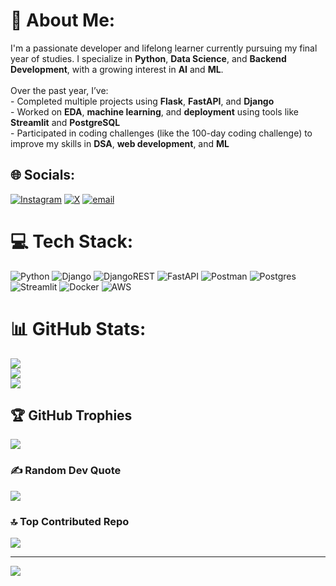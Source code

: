 # 💫 About Me:
I'm a passionate developer and lifelong learner currently pursuing my final year of studies. I specialize in **Python**, **Data Science**, and **Backend Development**, with a growing interest in **AI** and **ML**. <br><br>Over the past year, I’ve:<br>- Completed multiple projects using **Flask**, **FastAPI**, and **Django**<br>- Worked on **EDA**, **machine learning**, and **deployment** using tools like **Streamlit** and **PostgreSQL**<br>- Participated in coding challenges (like the 100-day coding challenge) to improve my skills in **DSA**, **web development**, and **ML**


## 🌐 Socials:
[![Instagram](https://img.shields.io/badge/Instagram-%23E4405F.svg?logo=Instagram&logoColor=white)](https://instagram.com/shivamm_mohite) [![X](https://img.shields.io/badge/X-black.svg?logo=X&logoColor=white)](https://x.com/Shivammohite14) [![email](https://img.shields.io/badge/Email-D14836?logo=gmail&logoColor=white)](mailto:shivammohite2020@gmail.com) 

# 💻 Tech Stack:
![Python](https://img.shields.io/badge/python-3670A0?style=for-the-badge&logo=python&logoColor=ffdd54) ![Django](https://img.shields.io/badge/django-%23092E20.svg?style=for-the-badge&logo=django&logoColor=white) ![DjangoREST](https://img.shields.io/badge/DJANGO-REST-ff1709?style=for-the-badge&logo=django&logoColor=white&color=ff1709&labelColor=gray) ![FastAPI](https://img.shields.io/badge/FastAPI-005571?style=for-the-badge&logo=fastapi) ![Postman](https://img.shields.io/badge/Postman-FF6C37?style=for-the-badge&logo=postman&logoColor=white) ![Postgres](https://img.shields.io/badge/postgres-%23316192.svg?style=for-the-badge&logo=postgresql&logoColor=white) ![Streamlit](https://img.shields.io/badge/Streamlit-%23FE4B4B.svg?style=for-the-badge&logo=streamlit&logoColor=white) ![Docker](https://img.shields.io/badge/docker-%230db7ed.svg?style=for-the-badge&logo=docker&logoColor=white) ![AWS](https://img.shields.io/badge/AWS-%23FF9900.svg?style=for-the-badge&logo=amazon-aws&logoColor=white)
# 📊 GitHub Stats:
![](https://github-readme-stats.vercel.app/api?username=shivamm070402&theme=dark&hide_border=false&include_all_commits=false&count_private=false)<br/>
![](https://nirzak-streak-stats.vercel.app/?user=shivamm070402&theme=dark&hide_border=false)<br/>
![](https://github-readme-stats.vercel.app/api/top-langs/?username=shivamm070402&theme=dark&hide_border=false&include_all_commits=false&count_private=false&layout=compact)

## 🏆 GitHub Trophies
![](https://github-profile-trophy.vercel.app/?username=shivamm070402&theme=radical&no-frame=false&no-bg=false&margin-w=4)

### ✍️ Random Dev Quote
![](https://quotes-github-readme.vercel.app/api?type=horizontal&theme=radical)

### 🔝 Top Contributed Repo
![](https://github-contributor-stats.vercel.app/api?username=shivamm070402&limit=5&theme=dark&combine_all_yearly_contributions=true)

---
[![](https://visitcount.itsvg.in/api?id=shivamm070402&icon=0&color=0)](https://visitcount.itsvg.in)

<!-- Proudly created with GPRM ( https://gprm.itsvg.in ) -->
